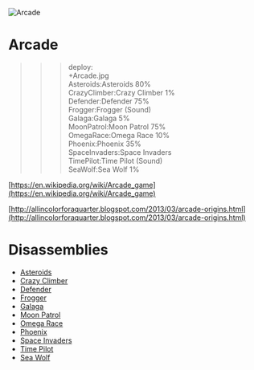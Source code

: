 ![Arcade](Arcade.jpg)

# Arcade

>>> deploy:<br>
>>>    +Arcade.jpg<br>
>>>    Asteroids:Asteroids 80%<br>
>>>    CrazyClimber:Crazy Climber 1%<br>
>>>    Defender:Defender 75%<br>
>>>    Frogger:Frogger (Sound)<br>
>>>    Galaga:Galaga 5%<br>
>>>    MoonPatrol:Moon Patrol 75%<br>
>>>    OmegaRace:Omega Race 10%<br>
>>>    Phoenix:Phoenix 35%<br>
>>>    SpaceInvaders:Space Invaders<br>
>>>    TimePilot:Time Pilot (Sound)<br>
>>>    SeaWolf:Sea Wolf 1%<br>

[https://en.wikipedia.org/wiki/Arcade_game](https://en.wikipedia.org/wiki/Arcade_game)

[http://allincolorforaquarter.blogspot.com/2013/03/arcade-origins.html](http://allincolorforaquarter.blogspot.com/2013/03/arcade-origins.html)

# Disassemblies

  * [Asteroids](Asteroids)
  * [Crazy Climber](CrazyClimber)
  * [Defender](Defender)
  * [Frogger](Frogger)
  * [Galaga](Galaga)
  * [Moon Patrol](MoonPatrol)
  * [Omega Race](OmegaRace)
  * [Phoenix](Phoenix)
  * [Space Invaders](SpaceInvaders)
  * [Time Pilot](TimePilot)
  * [Sea Wolf](SeaWolf)
